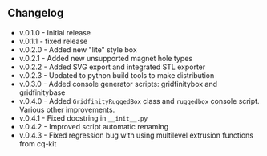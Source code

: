 ## Changelog

- v.0.1.0 - Initial release
- v.0.1.1 - fixed release
- v.0.2.0 - Added new "lite" style box
- v.0.2.1 - Added new unsupported magnet hole types
- v.0.2.2 - Added SVG export and integrated STL exporter
- v.0.2.3 - Updated to python build tools to make distribution
- v.0.3.0 - Added console generator scripts: gridfinitybox and gridfinitybase
- v.0.4.0 - Added `GridfinityRuggedBox` class and `ruggedbox` console script. Various other improvements.
- v.0.4.1 - Fixed docstring in `__init__.py`
- v.0.4.2 - Improved script automatic renaming
- v.0.4.3 - Fixed regression bug with using multilevel extrusion functions from cq-kit

